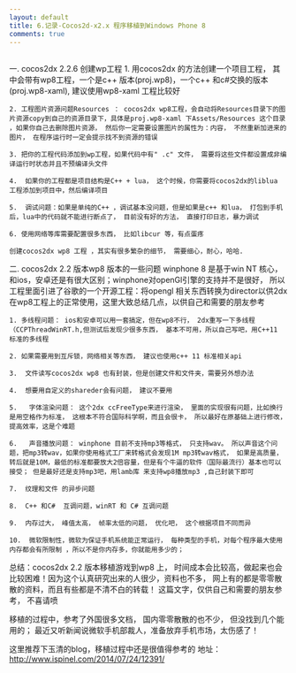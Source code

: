 ```yaml
---
layout: default
title: 6.记录-Cocos2d-x2.x 程序移植到Windows Phone 8
comments: true
---
```


##
一. cocos2dx 2.2.6 创建wp工程
    1. 用cocos2dx 的方法创建一个项目工程， 其中会带有wp8工程，一个是c++ 版本(proj.wp8)，一个c++ 和c#交换的版本(proj.wp8-xaml), 建议使用wp8-xaml 工程比较好

    2. 工程图片资源问题Resources ： cocos2dx wp8工程，会自动将Resources目录下的图片资源copy到自己的资源目录下，具体是proj.wp8-xaml 下Assets/Resources 这个目录 ，如果你自己去删除图片资源， 然后你一定需要设置图片的属性为：内容， 不然重新加进来的图片， 在程序运行时一定会提示找不到资源的错误 

    3. 把你的工程代码添加到wp工程，如果代码中有" .c" 文件， 需要将这些文件都设置成非编译运行时状态并且不预编译头文件

    4.  如果你的工程都是项目结构是C++ + lua， 这个时候，你需要将cocos2dx的liblua 工程添加到项目中，然后编译项目

    5.  调试问题：如果是单纯的C++ ，调试基本没问题，但是如果是c++ 和lua， 打包到手机后，lua中的代码就不能进行断点了， 目前没有好的方法， 直接打印日志，暴力调试

    6. 使用网络等库需要配置很多东西， 比如libcur 等，有点蛋疼

    创建cocos2dx wp8 工程 ，其实有很多繁杂的细节， 需要细心，耐心，哈哈. 

二.  cocos2dx 2.2 版本wp8 版本的一些问题
    winphone 8 是基于win NT 核心， 和ios，安卓还是有很大区别；winphone对openGl引擎的支持并不是很好， 所以工程里面引进了谷歌的一个开源工程：将opengl 相关东西转换为director以供2dx 在wp8工程上的正常使用，这里大致总结几点，以供自己和需要的朋友参考

    1. 多线程问题： ios和安卓可以用一套搞定，但在wp8不行， 2dx重写一下多线程（CCPThreadWinRT.h,但测试后发现少很多东西， 基本不可用，所以自己写吧，用C++11 标准的多线程 

    2. 如果需要用到互斥锁，网络相关等东西， 建议也使用c++ 11 标准相关api 

    3.  文件读写cocos2dx wp8 也有封装，但是创建文件和文件夹，需要另外想办法

    4.  想要用自定义的shareder会有问题， 建议不要用

    5.   字体渲染问题： 这个2dx ccFreeType来进行渲染， 里面的实现很有问题，比如换行是用空格作为标准， 这根本不符合国际科学啊，而且会很卡， 所以最好在原基础上进行修改，提高效率，这是个难题

    6.   声音播放问题： winphone 目前不支持mp3等格式， 只支持wav。 所以声音这个问题，把mp3转wav，如果你使用格式工厂来转格式会发现1M mp3转wav格式， 如果是高质量，转后就是10M，最低的标准都要放大2倍容量，但是有个牛逼的软件（国际最流行）基本也可以接受； 但是最好还是支持mp3吧，用lamb库 来支持wp8播放mp3 ,自己封装下即可

    7.  纹理和文件 的异步问题

    8.  C++ 和C#  互调问题，winRT 和 C# 互调问题

    9.  内存过大， 峰值太高， 帧率太低的问题， 优化吧， 这个根据项目不同而异

    10.  微软限制性，微软为保证手机系统能正常运行， 每种类型的手机，对每个程序最大使用内存都会有所限制 ，所以不是你内存多，你就能用多少的； 

 总结：cocos2dx 2.2 版本移植游戏到wp8 上， 时间成本会比较高，做起来也会比较困难！因为这个认真研究出来的人很少，资料也不多， 网上有的都是零零散散的资料，而且有些都是不清不白的转载！ 这篇文字，仅供自己和需要的朋友参考， 不喜请喷 

移植的过程中，参考了外国很多文档， 国内零零散散的也不少， 但没找到几个能用的； 最近又听新闻说微软手机部裁人，准备放弃手机市场，太伤感了！

这里推荐下玉清的blog，移植过程中还是很值得参考的
地址：http://www.ispinel.com/2014/07/24/12391/ 


